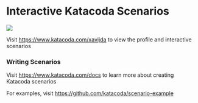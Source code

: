# Interactive Katacoda Scenarios

[![](http://shields.katacoda.com/katacoda/xavijda/count.svg)](https://www.katacoda.com/xavijda "Get your profile on Katacoda.com")

Visit https://www.katacoda.com/xavijda to view the profile and interactive scenarios

### Writing Scenarios
Visit https://www.katacoda.com/docs to learn more about creating Katacoda scenarios

For examples, visit https://github.com/katacoda/scenario-example
